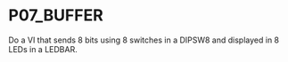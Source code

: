 # P07_BUFFER

Do a VI that sends 8 bits using 8 switches in a DIPSW8 and displayed in 8 LEDs in a LEDBAR.
